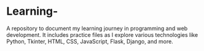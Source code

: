 # Learning-
A repository to document my learning journey in programming and web development. It includes practice files as I explore various technologies like Python, Tkinter, HTML, CSS, JavaScript, Flask, Django, and more.
